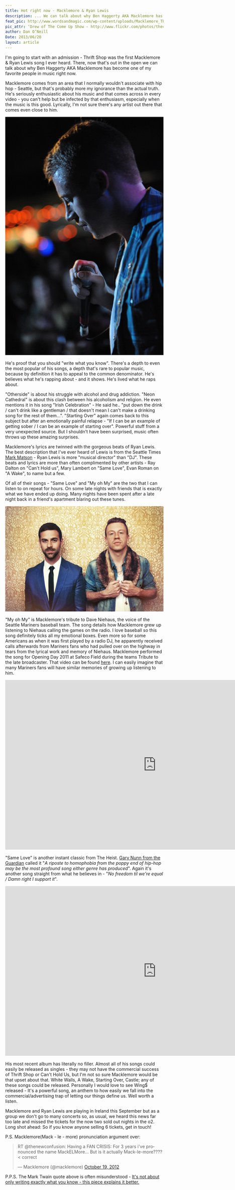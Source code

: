 ```yaml
---
title: Hot right now - Macklemore & Ryan Lewis
description: ... We can talk about why Ben Haggerty AKA Macklemore has become one of my favorite people in music right now.
feat_pic: http://www.wordsandmagic.com/wp-content/uploads/Macklemore_The_Heist_Tour_1.jpg
pic_attr: ‘Drew of The Come Up Show - http://www.flickr.com/photos/thecomeupshow/’
author: Dan O’Neill
Date: 2013/06/20
layout: article
---
```


I'm going to start with an admission - Thrift Shop was the first Macklemore & Ryan Lewis song I ever heard. There, now that's out in the open we can talk about why Ben Haggerty AKA Macklemore has become one of my favorite people in music right now.

Macklemore comes from an area that I normally wouldn't associate with hip hop - Seattle, but that's probably more my ignorance than the actual truth. He's seriously enthusiastic about his music and that comes across in every video - you can't help but be infected by that enthusiasm, especially when the music is this good. Lyrically, I'm not sure there's any artist out there that comes even close to him.

![Macklemore...](wp-content/uploads/macklemore.jpg)

He's proof that you should "write what you know". There's a depth to even the most popular of his songs, a depth that's rare to popular music, because by definition it has to appeal to the common denominator. He's believes what he's rapping about - and it shows. He's lived what he raps about.

"Otherside" is about his struggle with alcohol and drug addiction. "Neon Cathedral" is about this clash between his alcoholism and religion. He even mentions it in his song "Irish Celebration" - He said he.. "put down the drink / can't drink like a gentleman / that doesn't mean I can't make a drinking song for the rest of them...". "Starting Over" again comes back to this subject but after an emotionally painful relapse - "If I can be an example of getting sober / I can be an example of starting over". Powerful stuff from a very unexpected source. But I shouldn't have been surprised, music often throws up these amazing surprises.

Macklemore's lyrics are twinned with the gorgeous beats of Ryan Lewis. The best description that I've ever heard of Lewis is from the Seattle Times [Mark Matson](http://seattletimes.com/html/matsononmusic/2013842883_thinking_about_macklemore_and.html) - Ryan Lewis is more "musical director" than "DJ". These beats and lyrics are more than often complimented by other artists - Ray Dalton on "Can't Hold us", Mary Lambert on "Same Love", Evan Roman on "A Wake", to name but a few.

Of all of their songs - "Same Love" and "My oh My" are the two that I can listen to on repeat for hours. On some late nights with friends that is exactly what we have ended up doing. Many nights have been spent after a late night back in a friend's apartment blaring out these tunes.

![Ryan Lewis and Macklemore from macklemore.com](wp-content/uploads/macklemore_RyanLewis.jpg)

"My oh My" is Macklemore's tribute to Dave Niehaus, the voice of the Seattle Mariners baseball team. The song details how Macklemore grew up listening to Niehaus calling the games on the radio. I love baseball so this song definitely ticks all my emotional boxes. Even more so for some Americans as when it was first played by a radio DJ, he apparently received calls afterwards from Mariners fans who had pulled over on the highway in tears from the lyrical work and memory of Niehaus. Macklemore performed the song for Opening Day 2011 at Safeco Field during the teams Tribute to the late broadcaster. That video can be found [here](http://www.youtube.com/watch?v=CBo3tDPOwjg). I can easily imagine that many Mariners fans will have similar memories of growing up listening to him.

<iframe src="https://www.youtube.com/embed/hvNQWQSwmow?rel=0" height="540" width="960" allowfullscreen="" frameborder="0"></iframe>

"Same Love" is another instant classic from The Heist. [Gary Nunn from the Guardian](http://www.guardian.co.uk/media/mind-your-language/2013/mar/01/mind-your-language-same-love) called it "_A riposte to homophobia from the poppy end of hip-hop may be the most profound song either genre has produced_". Again it's another song straight from what he believes in - "_No freedom til we're equal / Damn right I support it_".

<iframe src="http://www.youtube.com/embed/hlVBg7_08n0?rel=0" height="540" width="960" allowfullscreen="" frameborder="0"></iframe>

His most recent album has literally no filler. Almost all of his songs could easily be released as singles - they may not have the commercial success of Thrift Shop or Can't Hold Us, but I'm not so sure Macklemore would be that upset about that. White Walls, A Wake, Starting Over, Castle; any of these songs could be released. Personally I would love to see Wing$ released - It's a powerful song, an anthem to how easily we fall into the commercial/advertising trap of letting our things define us. Well worth a listen.

Macklemore and Ryan Lewis are playing in Ireland this September but as a group we don't go to many concerts so, as usual, we heard this news far too late and missed the tickets for the now two sold out nights in the o2. Long shot ahead: So if you know anyone selling 6 tickets, get in touch!

P.S. Macklemore(Mack - le - more) pronunciation argument over:
<blockquote class="twitter-tweet" lang="en"><p>RT @thenewconfusion: Having a FAN CRISIS: For 3 years i&#39;ve pronounced the name MackELMore... But is it actually Mack-le-more???? &lt; correct</p>&mdash; Macklemore (@macklemore) <a href="https://twitter.com/macklemore/statuses/259417324145229825">October 19, 2012</a></blockquote>
<script async src="//platform.twitter.com/widgets.js" charset="utf-8"></script>

P.P.S. The Mark Twain quote above is often misunderstood - [It's not about only writing exactly what you know - this piece explains it better.](http://5-rings.com/2013/01/misunderstood-quotes-from-famous-authors-write-what-you-know/)
